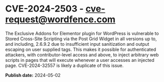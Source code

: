 # CVE-2024-2503 - cve-request@wordfence.com

The Exclusive Addons for Elementor plugin for WordPress is vulnerable to Stored Cross-Site Scripting via the Post Grid Widget in all versions up to, and including, 2.6.9.2 due to insufficient input sanitization and output escaping on user supplied tags. This makes it possible for authenticated attackers, with contributor-level access and above, to inject arbitrary web scripts in pages that will execute whenever a user accesses an injected page. CVE-2024-32557 is likely a duplicate of this issue.

**Publish date:** 2024-05-02
